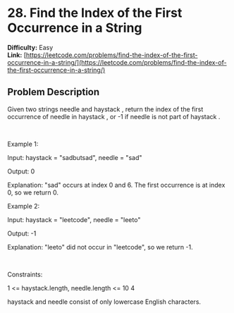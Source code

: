 # 28. Find the Index of the First Occurrence in a String

**Difficulty:** Easy  
**Link:** [https://leetcode.com/problems/find-the-index-of-the-first-occurrence-in-a-string/](https://leetcode.com/problems/find-the-index-of-the-first-occurrence-in-a-string/)

## Problem Description

Given two strings 
needle
 and 
haystack
, return the index of the first occurrence of 
needle
 in 
haystack
, or 
-1
 if 
needle
 is not part of 
haystack
.


 


Example 1:




Input:
 haystack = "sadbutsad", needle = "sad"

Output:
 0

Explanation:
 "sad" occurs at index 0 and 6.
The first occurrence is at index 0, so we return 0.



Example 2:




Input:
 haystack = "leetcode", needle = "leeto"

Output:
 -1

Explanation:
 "leeto" did not occur in "leetcode", so we return -1.



 


Constraints:




1 <= haystack.length, needle.length <= 10
4


haystack
 and 
needle
 consist of only lowercase English characters.





